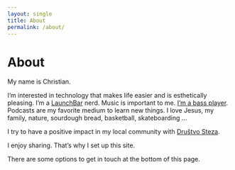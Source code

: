 ```yaml
---
layout: single
title: About
permalink: /about/
---
```


# About

My name is Christian.

I’m interested in technology that makes life easier and is esthetically pleasing. I’m a [LaunchBar](https://ptujec.github.io/launchbar) nerd. Music is important to me. [I’m a bass player](https://m.soundcloud.com/ptujec/tracks). Podcasts are my favorite medium to learn new things. I love Jesus, my family, nature, sourdough bread, basketball, skateboarding …  

I try to have a positive impact in my local community with [Društvo Steza](http://drustvosteza.si). 

I enjoy sharing. That’s why I set up this site. 

There are some options to get in touch at the bottom of this page. 